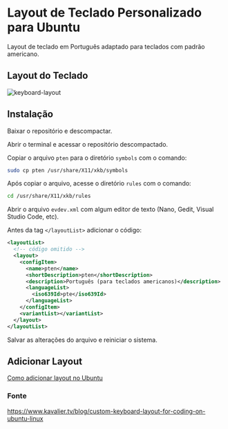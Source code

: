 # Layout de Teclado Personalizado para Ubuntu

Layout de teclado em Português adaptado para teclados com padrão americano.

## Layout do Teclado

![keyboard-layout](https://user-images.githubusercontent.com/23555768/195992445-659fa934-7b47-408b-ab2c-ac92127ae9aa.png)

## Instalação

Baixar o repositório e descompactar.

Abrir o terminal e acessar o repositório descompactado.

Copiar o arquivo `pten` para o diretório `symbols` com o comando:

```bash
sudo cp pten /usr/share/X11/xkb/symbols
```

Após copiar o arquivo, acesse o diretório `rules` com o comando:

```bash
cd /usr/share/X11/xkb/rules
```

Abrir o arquivo `evdev.xml` com algum editor de texto (Nano, Gedit, Visual Studio Code, etc).

Antes da tag `</layoutList>` adicionar o código:

```xml
<layoutList>
  <!-- código omitido -->
  <layout>
    <configItem>
      <name>pten</name>
      <shortDescription>pten</shortDescription>
      <description>Português (para teclados americanos)</description>
      <languageList>
        <iso639Id>pte</iso639Id>
      </languageList>
    </configItem>
    <variantList></variantList>
  </layout>
</layoutList>
```

Salvar as alterações do arquivo e reiniciar o sistema.

## Adicionar Layout

[Como adicionar layout no Ubuntu](https://github.com/idrodrigosantos/custom-keyboard-layout-ubuntu/wiki/Instru%C3%A7%C3%B5es-de-Uso)

### Fonte

<https://www.kavalier.tv/blog/custom-keyboard-layout-for-coding-on-ubuntu-linux>
